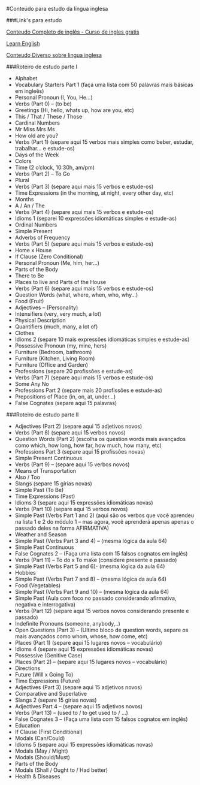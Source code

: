#Conteúdo para estudo da língua inglesa

###Link's para estudo

[Conteudo Completo de inglês - Curso de ingles gratis](http://www.cursodeinglesgratis.org/)

[Learn English](http://www.learnenglish.de/)

[Conteudo Diverso sobre lingua inglesa](http://www.englishexperts.com.br/)

###Roteiro de estudo parte I

* Alphabet
* Vocabulary Starters Part 1 (faça uma lista com 50 palavras mais básicas em ingleês)
* Personal Pronoun (I, You, He…)
* Verbs (Part 0) – (to be)
* Greetings (Hi, hello, whats up, how are you, etc)
* This / That / These / Those
* Cardinal Numbers
* Mr Miss Mrs Ms
* How old are you?
* Verbs (Part 1) (separe aqui 15 verbos mais simples como beber, estudar, trabalhar… e estude-os)
* Days of the Week
* Colors
* Time (2 o’clock, 10:30h, am/pm)
* Verbs (Part 2) – To Go
* Plural
* Verbs (Part 3) (separe aqui mais 15 verbos e estude-os)
* Time Expressions (in the morning, at night, every other day, etc)
* Months
* A / An / The
* Verbs (Part 4) (separe aqui mais 15 verbos e estude-os)
* Idioms 1 (separei 10 expressões idiomáticas simples e estude-as)
* Ordinal Numbers
* Simple Present
* Adverbs of Frequency
* Verbs (Part 5) (separe aqui mais 15 verbos e estude-os)
* Home x House
* If Clause (Zero Conditional)
* Personal Pronoun (Me, him, her…)
* Parts of the Body
* There to Be
* Places to live and Parts of the House
* Verbs (Part 6) (separe aqui mais 15 verbos e estude-os)
* Question Words (what, where, when, who, why…)
* Food (Fruit)
* Adjectives – (Personality)
* Intensifiers (very, very much, a lot)
* Physical Description
* Quantifiers (much, many, a lot of)
* Clothes
* Idioms 2 (separe 10 mais expressões idiomáticas simples e estude-as)
* Possessive Pronoun (my, mine, hers)
* Furniture (Bedroom, bathroom)
* Furniture (Kitchen, Living Room)
* Furniture (Office and Garden)
* Professions (separe 20 profissões e estude-as)
* Verbs (Part 7) (separe aqui mais 15 verbos e estude-os)
* Some Any No
* Professions Part 2 (separe mais 20 profissões e estude-as)
* Prepositions of Place (in, on, at, under…)
* False Cognates (separe aqui 15 palavras)


###Roteiro de estudo parte II
* Adjectives (Part 2) (separe aqui 15 adjetivos novos)
* Verbs (Part 8) (separe aqui 15 verbos novos)
* Question Words (Part 2) (escolha os question words mais avançados como which, how long, how far, how much, how many, etc)
* Professions Part 3 (separe aqui 15 profissões novas)
* Simple Present Continuous
* Verbs (Part 9) – (separe aqui 15 verbos novos)
* Means of Transportation
* Also / Too
* Slangs (separe 15 gírias novas)
* Simple Past (To Be)
* Time Expressions (Past)
* Idioms 3 (separe aqui 15 expressões idiomáticas novas)
* Verbs (Part 10) (separe aqui 15 verbos novos)
* Simple Past (Verbs Part 1 and 2) (aqui são os verbos que você aprendeu na lista 1 e 2 do módulo 1 – mas agora, você aprenderá apenas apenas o passado deles na forma AFIRMATIVA)
* Weather and Season
* Simple Past (Verbs Part 3 and 4) – (mesma lógica da aula 64)
* Simple Past Continuous
* False Cognates 2 – (Faça uma lista com 15 falsos cognatos em inglês)
* Verbs (Part 11) – To do x To make (considere presente e passado)
* Simple Past (Verbs Part 5 and 6)- (mesma lógica da aula 64)
* Hobbies
* Simple Past (Verbs Part 7 and 8) – (mesma lógica da aula 64)
* Food (Vegetables)
* Simple Past (Verbs Part 9 and 10) – (mesma lógica da aula 64)
* Simple Past (Aula com foco no passado considerando afirmativa, negativa e interrogativa)
* Verbs (Part 12) (separe aqui 15 verbos novos considerando presente e passado)
* Indefinite Pronouns (someone, anybody,..)
* Open Questions (Part 3) – (Ultimo bloco de question words, separe os mais avançados como whom, whose, how come, etc)
* Places (Part 1) (separe aqui 15 lugares novos – vocabulário)
* Idioms 4 (separe aqui 15 expressões idiomáticas novas)
* Possessive (Genitive Case)
* Places (Part 2) – (separe aqui 15 lugares novos – vocabulário)
* Directions
* Future (Will x Going To)
* Time Expressions (Future)
* Adjectives (Part 3) (separe aqui 15 adjetivos novos)
* Comparative and Superlative
* Slangs 2 (separe 15 gírias novas)
* Adjectives Part 4 – (separe aqui 15 adjetivos novos)
* Verbs (Part 13) – (used to / to get used to / …)
* False Cognates 3 – (Faça uma lista com 15 falsos cognatos em inglês)
* Education
* If Clause (First Conditional)
* Modals (Can/Could)
* Idioms 5 (separe aqui 15 expressões idiomáticas novas)
* Modals (May / Might)
* Modals (Should/Must)
* Parts of the Body
* Modals (Shall / Ought to / Had better)
* Health & Diseases
